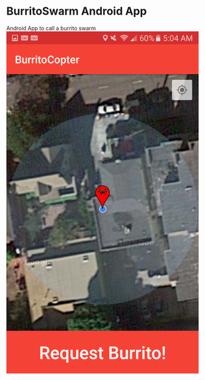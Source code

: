 # BurritoSwarm Android App
Android App to call a burrito swarm
![BurritoSwarm Screenshot](screenshots/burritoshot.png)
